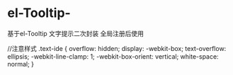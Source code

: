 # el-Tooltip-
基于el-Tooltip 文字提示二次封装
全局注册后使用
<div class="text-ide">
	<ellipsis-tooltip :text="scoped.row.planName" placement="top">
	</ellipsis-tooltip>
</div>
//注意样式
	.text-ide {
		overflow: hidden;
		display: -webkit-box;
		text-overflow: ellipsis;
		-webkit-line-clamp: 1;
		-webkit-box-orient: vertical;
		white-space: normal;
	}


